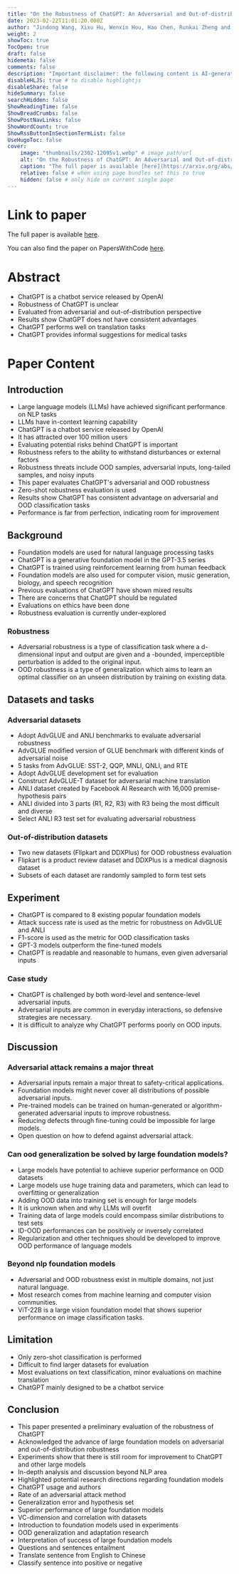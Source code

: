 ```yaml
---
title: "On the Robustness of ChatGPT: An Adversarial and Out-of-distribution Perspective"
date: 2023-02-22T11:01:20.000Z
author: "Jindong Wang, Xixu Hu, Wenxin Hou, Hao Chen, Runkai Zheng and 8 others"
weight: 2
showToc: true
TocOpen: true
draft: false
hidemeta: false
comments: false
description: "Important disclaimer: the following content is AI-generated, please make sure to fact check the presented information by reading the full paper."
disableHLJS: true # to disable highlightjs
disableShare: false
hideSummary: false
searchHidden: false
ShowReadingTime: false
ShowBreadCrumbs: false
ShowPostNavLinks: false
ShowWordCount: true
ShowRssButtonInSectionTermList: false
UseHugoToc: false
cover:
    image: "thumbnails/2302-12095v1.webp" # image path/url
    alt: "On the Robustness of ChatGPT: An Adversarial and Out-of-distribution Perspective" # alt text
    caption: "The full paper is available [here](https://arxiv.org/abs/2302.12095)." # display caption under cover
    relative: false # when using page bundles set this to true
    hidden: false # only hide on current single page
---
```


# Link to paper
The full paper is available [here](https://arxiv.org/abs/2302.12095).

You can also find the paper on PapersWithCode [here](https://paperswithcode.com/paper/on-the-robustness-of-chatgpt-an-adversarial).

# Abstract
- ChatGPT is a chatbot service released by OpenAI
- Robustness of ChatGPT is unclear
- Evaluated from adversarial and out-of-distribution perspective
- Results show ChatGPT does not have consistent advantages
- ChatGPT performs well on translation tasks
- ChatGPT provides informal suggestions for medical tasks

# Paper Content

## Introduction
- Large language models (LLMs) have achieved significant performance on NLP tasks
- LLMs have in-context learning capability
- ChatGPT is a chatbot service released by OpenAI
- It has attracted over 100 million users
- Evaluating potential risks behind ChatGPT is important
- Robustness refers to the ability to withstand disturbances or external factors
- Robustness threats include OOD samples, adversarial inputs, long-tailed samples, and noisy inputs
- This paper evaluates ChatGPT's adversarial and OOD robustness
- Zero-shot robustness evaluation is used
- Results show ChatGPT has consistent advantage on adversarial and OOD classification tasks
- Performance is far from perfection, indicating room for improvement

## Background
- Foundation models are used for natural language processing tasks
- ChatGPT is a generative foundation model in the GPT-3.5 series
- ChatGPT is trained using reinforcement learning from human feedback
- Foundation models are also used for computer vision, music generation, biology, and speech recognition
- Previous evaluations of ChatGPT have shown mixed results
- There are concerns that ChatGPT should be regulated
- Evaluations on ethics have been done
- Robustness evaluation is currently under-explored

### Robustness
- Adversarial robustness is a type of classification task where a d-dimensional input and output are given and a -bounded, imperceptible perturbation is added to the original input.
- OOD robustness is a type of generalization which aims to learn an optimal classifier on an unseen distribution by training on existing data.

## Datasets and tasks

### Adversarial datasets
- Adopt AdvGLUE and ANLI benchmarks to evaluate adversarial robustness
- AdvGLUE modified version of GLUE benchmark with different kinds of adversarial noise
- 5 tasks from AdvGLUE: SST-2, QQP, MNLI, QNLI, and RTE
- Adopt AdvGLUE development set for evaluation
- Construct AdvGLUE-T dataset for adversarial machine translation
- ANLI dataset created by Facebook AI Research with 16,000 premise-hypothesis pairs
- ANLI divided into 3 parts (R1, R2, R3) with R3 being the most difficult and diverse
- Select ANLI R3 test set for evaluating adversarial robustness

### Out-of-distribution datasets
- Two new datasets (Flipkart and DDXPlus) for OOD robustness evaluation
- Flipkart is a product review dataset and DDXPlus is a medical diagnosis dataset
- Subsets of each dataset are randomly sampled to form test sets

## Experiment
- ChatGPT is compared to 8 existing popular foundation models
- Attack success rate is used as the metric for robustness on AdvGLUE and ANLI
- F1-score is used as the metric for OOD classification tasks
- GPT-3 models outperform the fine-tuned models
- ChatGPT is readable and reasonable to humans, even given adversarial inputs

### Case study
- ChatGPT is challenged by both word-level and sentence-level adversarial inputs.
- Adversarial inputs are common in everyday interactions, so defensive strategies are necessary.
- It is difficult to analyze why ChatGPT performs poorly on OOD inputs.

## Discussion

### Adversarial attack remains a major threat
- Adversarial inputs remain a major threat to safety-critical applications.
- Foundation models might never cover all distributions of possible adversarial inputs.
- Pre-trained models can be trained on human-generated or algorithm-generated adversarial inputs to improve robustness.
- Reducing defects through fine-tuning could be impossible for large models.
- Open question on how to defend against adversarial attack.

### Can ood generalization be solved by large foundation models?
- Large models have potential to achieve superior performance on OOD datasets
- Large models use huge training data and parameters, which can lead to overfitting or generalization
- Adding OOD data into training set is enough for large models
- It is unknown when and why LLMs will overfit
- Training data of large models could encompass similar distributions to test sets
- ID-OOD performances can be positively or inversely correlated
- Regularization and other techniques should be developed to improve OOD performance of language models

### Beyond nlp foundation models
- Adversarial and OOD robustness exist in multiple domains, not just natural language.
- Most research comes from machine learning and computer vision communities.
- ViT-22B is a large vision foundation model that shows superior performance on image classification tasks.

## Limitation
- Only zero-shot classification is performed
- Difficult to find larger datasets for evaluation
- Most evaluations on text classification, minor evaluations on machine translation
- ChatGPT mainly designed to be a chatbot service

## Conclusion
- This paper presented a preliminary evaluation of the robustness of ChatGPT
- Acknowledged the advance of large foundation models on adversarial and out-of-distribution robustness
- Experiments show that there is still room for improvement to ChatGPT and other large models
- In-depth analysis and discussion beyond NLP area
- Highlighted potential research directions regarding foundation models
- ChatGPT usage and authors
- Rate of an adversarial attack method
- Generalization error and hypothesis set
- Superior performance of large foundation models
- VC-dimension and correlation with datasets
- Introduction to foundation models used in experiments
- OOD generalization and adaptation research
- Interpretation of success of large foundation models
- Questions and sentences entailment
- Translate sentence from English to Chinese
- Classify sentence into positive or negative
